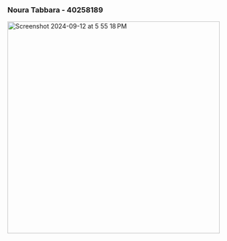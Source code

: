 ### Noura Tabbara - 40258189 
<img width="477" alt="Screenshot 2024-09-12 at 5 55 18 PM" src="https://github.com/user-attachments/assets/6c53f059-ed14-4692-aa91-291f17949932">
